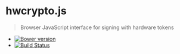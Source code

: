 # hwcrypto.js
> Browser JavaScript interface for signing with hardware tokens

* [![Bower version](https://badge.fury.io/bo/hwcrypto.png)](http://bower.io/search/?q=hwcrypto)
* [![Build Status](https://travis-ci.org/open-eid/js-token-signing.svg?branch=master)](https://travis-ci.org/open-eid/js-token-signing)
